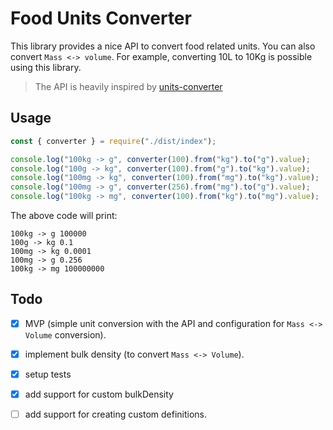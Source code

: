 # Food Units Converter

This library provides a nice API to convert food related units. You can also
convert `Mass <-> volume`. For example, converting 10L to 10Kg is possible using
this library.

> The API is heavily inspired by [units-converter](https://github.com/nosferatoy/units-converter)

## Usage

```js
const { converter } = require("./dist/index");

console.log("100kg -> g", converter(100).from("kg").to("g").value);
console.log("100g -> kg", converter(100).from("g").to("kg").value);
console.log("100mg -> kg", converter(100).from("mg").to("kg").value);
console.log("100mg -> g", converter(256).from("mg").to("g").value);
console.log("100kg -> mg", converter(100).from("kg").to("mg").value);
```

The above code will print:

```
100kg -> g 100000
100g -> kg 0.1
100mg -> kg 0.0001
100mg -> g 0.256
100kg -> mg 100000000
```

## Todo

- [x] MVP (simple unit conversion with the API and configuration for `Mass <-> Volume` conversion).
- [x] implement bulk density (to convert `Mass <-> Volume`).
- [x] setup tests
- [x] add support for custom bulkDensity
- [ ] add support for creating custom definitions.


